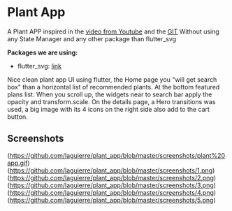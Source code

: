 # Plant App

A Plant APP inspired in the [video from Youtube](https://youtu.be/LN668OAUrK4) and the [GIT](https://github.com/abuanwar072/Plant-App-Flutter-UI)
Without using any State Manager and any other package than flutter_svg

**Packages we are using:**

- flutter_svg: [link](https://pub.dev/packages/flutter_svg)

Nice clean plant app UI using flutter, the Home page you "will get search box" than a horizontal list of recommended plants. At the bottom featured plans list.
When you scroll up, the widgets near to search bar apply the opacity and transform.scale.
On the details page, a Hero transitions was used, a big image with its 4 icons on the right side also add to the cart button.

## Screenshots
(https://github.com/laguierre/plant_app/blob/master/screenshots/plant%20app.gif)
(https://github.com/laguierre/plant_app/blob/master/screenshots/1.png)
(https://github.com/laguierre/plant_app/blob/master/screenshots/2.png)
(https://github.com/laguierre/plant_app/blob/master/screenshots/3.png)
(https://github.com/laguierre/plant_app/blob/master/screenshots/4.png)
(https://github.com/laguierre/plant_app/blob/master/screenshots/5.png)
